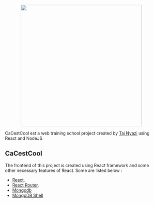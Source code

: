 

<p align="center"><a href="https://fr.reactjs.org/" target="_blank"><img src="https://logos-download.com/wp-content/uploads/2016/09/React_logo_wordmark.png" width="400"></a></p>

CaCestCool est a web training school project created by [Taj Nyazi](https://estracode.com) using React and NodeJS.

## CaCestCool
    
The frontend of this project is created using React framework and some other necessary features of React. Some are listed below :
- [React](https://fr.reactjs.org/).
- [React Router](https://reactrouter.com/).
- [Mongodb](https://www.mongodb.com/try/download/community)
- [MongoDB Shell](https://www.mongodb.com/try/download/shell)
    